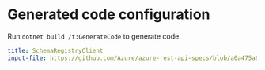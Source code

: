 # Generated code configuration

Run `dotnet build /t:GenerateCode` to generate code.

``` yaml
title: SchemaRegistryClient
input-file: https://github.com/Azure/azure-rest-api-specs/blob/a0a475a6ae578b0b8cd30dec94cbde9ea8de3473/specification/schemaregistry/data-plane/Microsoft.EventHub/stable/2021-10/schemaregistry.json
```
